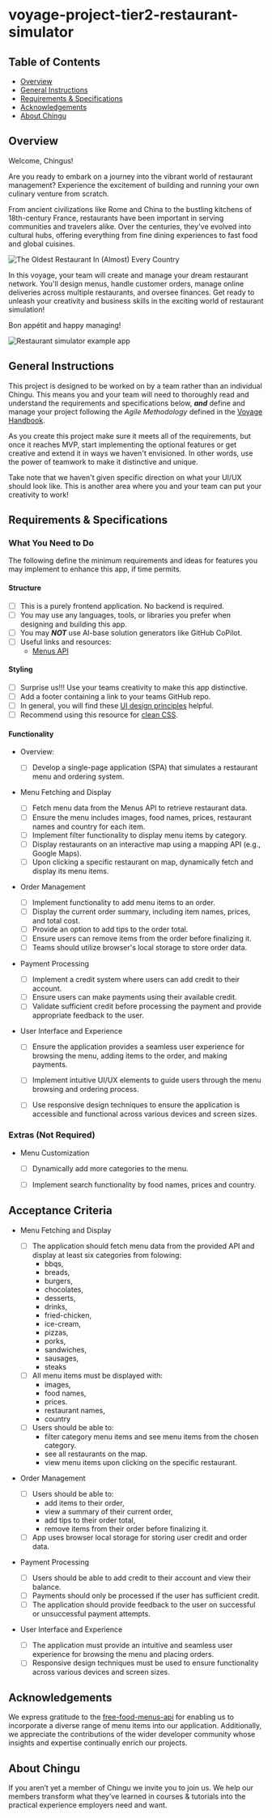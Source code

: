 # voyage-project-tier2-restaurant-simulator

## Table of Contents

* [Overview](#overview)
* [General Instructions](#general-instructions)
* [Requirements & Specifications](#requirements-specifications)
* [Acknowledgements](#acknowledgements)
* [About Chingu](#about-chingu)

## Overview

Welcome, Chingus!

Are you ready to embark on a journey into the vibrant world of restaurant management? Experience the excitement of building and running your own culinary venture from scratch.

From ancient civilizations like Rome and China to the bustling kitchens of 18th-century France, restaurants have been important in serving communities and travelers alike. Over the centuries, they've evolved into cultural hubs, offering everything from fine dining experiences to fast food and global cuisines.

![The Oldest Restaurant In (Almost) Every Country](./assets/the_oldest_restaurants.jpg)

In this voyage, your team will create and manage your dream restaurant network. You'll design menus, handle customer orders, manage online deliveries across multiple restaurants, and oversee finances. Get ready to unleash your creativity and business skills in the exciting world of restaurant simulation!

Bon appétit and happy managing!

![Restaurant simulator example app](./assets/restaurant_app.png)


## General Instructions

This project is designed to be worked on by a team rather than an individual
Chingu. This means you and your team will need to thoroughly read and
understand the requirements and specifications below, **_and_** define and
manage your project following the _Agile Methodology_ defined in the
[Voyage Handbook](https://github.com/chingu-voyages/Handbook/blob/main/docs/guides/voyage/voyage.md#voyage-guide).

As you create this project make sure it meets all of the requirements, but once
it reaches MVP, start implementing the optional features or get creative and
extend it in ways we haven't envisioned. In other words, use the power of
teamwork to make it distinctive and unique.

Take note that we haven't given specific direction on what your UI/UX should
look like. This is another area where you and your team can put your creativity 
to work! 

## Requirements & Specifications

### What You Need to Do

The following define the minimum requirements and ideas for features you may
implement to enhance this app, if time permits.

#### Structure

- [ ] This is a purely frontend application. No backend is required.
- [ ] You may use any languages, tools, or libraries you prefer when designing and building this app.
- [ ] You may **_NOT_** use AI-base solution generators like GitHub CoPilot.
- [ ] Useful links and resources:
  - [Menus API](https://menus-api.vercel.app/)

#### Styling

- [ ] Surprise us!!! Use your teams creativity to make this app distinctive.
- [ ] Add a footer containing a link to your teams GitHub repo.
- [ ] In general, you will find these [UI design principles](https://www.justinmind.com/ui-design/principles) helpful.
- [ ] Recommend using this resource for [clean CSS](https://israelmitolu.hashnode.dev/writing-cleaner-css-using-bem-methodology).

#### Functionality

-   Overview:
    - [ ] Develop a single-page application (SPA) that simulates a restaurant menu and ordering system.

-   Menu Fetching and Display
    - [ ] Fetch menu data from the Menus API to retrieve restaurant data.
    - [ ] Ensure the menu includes images, food names, prices, restaurant names and country for each item.
    - [ ] Implement filter functionality to display menu items by category.
    - [ ] Display restaurants on an interactive map using a mapping API (e.g., Google Maps).
    - [ ] Upon clicking a specific restaurant on map, dynamically fetch and display its menu items.  

-   Order Management

    - [ ] Implement functionality to add menu items to an order.
    - [ ] Display the current order summary, including item names, prices, and total cost.
    - [ ] Provide an option to add tips to the order total.
    - [ ] Ensure users can remove items from the order before finalizing it.
    - [ ] Teams should utilize browser's local storage to store order data.

-   Payment Processing

    - [ ] Implement a credit system where users can add credit to their account.
    - [ ] Ensure users can make payments using their available credit.
    - [ ] Validate sufficient credit before processing the payment and provide appropriate feedback to the user.

-   User Interface and Experience

    - [ ] Ensure the application provides a seamless user experience for browsing the menu, adding items to the order, and making payments.
    - [ ] Implement intuitive UI/UX elements to guide users through the menu browsing and ordering process.
    - [ ] Use responsive design techniques to ensure the application is accessible and functional across various devices and screen sizes.



### Extras (Not Required)

- Menu Customization

  - [ ] Dynamically add more categories to the menu.
  - [ ] Implement search functionality by food names, prices and country.


## Acceptance Criteria

- Menu Fetching and Display

  - [ ] The application should fetch menu data from the provided API and display at least six categories from folowing:
      - bbqs,
      - breads,
      - burgers,
      - chocolates,
      - desserts,
      - drinks,
      - fried-chicken,
      - ice-cream, 
      - pizzas,
      - porks,
      - sandwiches,
      - sausages,
      - steaks
  - [ ] All menu items must be displayed with:
      - images, 
      - food names, 
      - prices.
      - restaurant names,
      - country
  - [ ] Users should be able to:
      - filter category menu items and see menu items from the chosen category.
      - see all restaurants on the map.
      - view menu items upon clicking on the specific restaurant.

- Order Management

  - [ ] Users should be able to:
      - add items to their order,
      - view a summary of their current order,
      - add tips to their order total,
      - remove items from their order before finalizing it.
  - [ ] App uses browser local storage for storing user credit and order data.

- Payment Processing

  - [ ] Users should be able to add credit to their account and view their balance.
  - [ ] Payments should only be processed if the user has sufficient credit.
  - [ ] The application should provide feedback to the user on successful or unsuccessful payment attempts.

- User Interface and Experience

  - [ ] The application must provide an intuitive and seamless user experience for browsing the menu and placing orders.
  - [ ] Responsive design techniques must be used to ensure functionality across various devices and screen sizes.

## Acknowledgements

We express gratitude to the [free-food-menus-api](https://github.com/igdev116/free-food-menus-api) for enabling us to incorporate a diverse range of menu items into our application. Additionally, we appreciate the contributions of the wider developer community whose insights and expertise continually enrich our projects.

## About Chingu

If you aren’t yet a member of Chingu we invite you to join us. We help our
members transform what they’ve learned in courses & tutorials into the
practical experience employers need and want.
